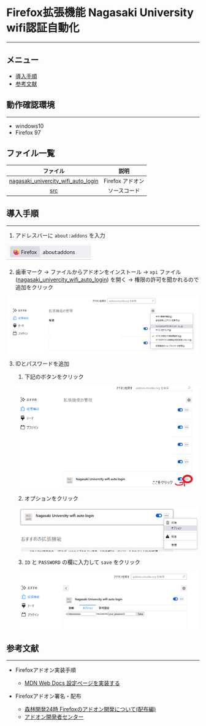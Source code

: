 # Firefox拡張機能 Nagasaki University wifi認証自動化
---

## メニュー
* [導入手順](#導入手順)
* [参考文献](#参考文献)

## 動作確認環境
---
- windows10
- Firefox 97
## ファイル一覧

[latest_ver_xpi]:./nagasaki_univercity_wifi_auto_login-1.1-fx.xpi

|ファイル|説明|
|:--:|:--:|
|[nagasaki_univercity_wifi_auto_login][latest_ver_xpi]|Firefox アドオン|
|[src](./src)|ソースコード|
## 導入手順
---
1. アドレスバーに `about:addons` を入力

![input](./pic/step1.png)

2. 歯車マーク -> ファイルからアドオンをインストール -> `xpi` ファイル ([nagasaki_univercity_wifi_auto_login][latest_ver_xpi]) を開く -> 権限の許可を聞かれるので追加をクリック

![input](./pic/step2.png)

3. IDとパスワードを追加

   1. 下記のボタンをクリック
   
   ![input](./pic/step3.png)

   2. オプションをクリック
   
   ![input](./pic/step4.png)

   3. `ID` と `PASSWORD` の欄に入力して `save` をクリック

   ![input](./pic/step5.png)

## 参考文献
---

- Firefoxアドオン実装手順
  - [MDN Web Docs 設定ページを実装する](https://developer.mozilla.org/ja/docs/Mozilla/Add-ons/WebExtensions/Implement_a_settings_page)

- Firefoxアドオン署名・配布
  - [森林開発24時 Firefoxのアドオン開発について(配布編)](https://forest-soft.xyz/blog/detail?id=18)
  - [アドオン開発者センター](https://addons.mozilla.org/ja/developers/)
